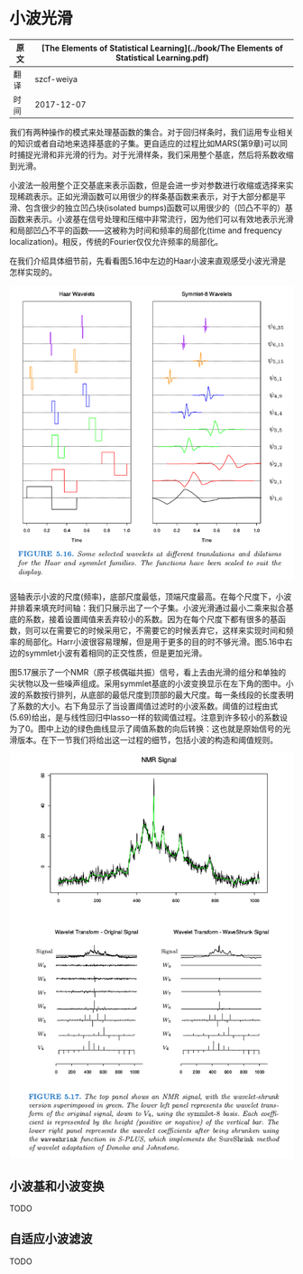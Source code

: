 # 小波光滑

| 原文   | [The Elements of Statistical Learning](../book/The Elements of Statistical Learning.pdf) |
| ---- | ---------------------------------------- |
| 翻译   | szcf-weiya                               |
| 时间   | 2017-12-07                               |

我们有两种操作的模式来处理基函数的集合。对于回归样条时，我们运用专业相关的知识或者自动地来选择基底的子集。更自适应的过程比如MARS(第9章)可以同时捕捉光滑和非光滑的行为。对于光滑样条，我们采用整个基底，然后将系数收缩到光滑。

小波法一般用整个正交基底来表示函数，但是会进一步对参数进行收缩或选择来实现稀疏表示。正如光滑函数可以用很少的样条基函数来表示，对于大部分都是平滑、包含很少的独立凹凸块(isolated bumps)函数可以用很少的（凹凸不平的）基函数来表示。小波基在信号处理和压缩中非常流行，因为他们可以有效地表示光滑和局部凹凸不平的函数——这被称为时间和频率的局部化(time and frequency localization)。相反，传统的Fourier仅仅允许频率的局部化。

在我们介绍具体细节前，先看看图5.16中左边的Haar小波来直观感受小波光滑是怎样实现的。

![](../img/05/fig5.16.png)

竖轴表示小波的尺度(频率)，底部尺度最低，顶端尺度最高。在每个尺度下，小波并排着来填充时间轴：我们只展示出了一个子集。小波光滑通过最小二乘来拟合基底的系数，接着设置阈值来丢弃较小的系数。因为在每个尺度下都有很多的基函数，则可以在需要它的时候采用它，不需要它的时候丢弃它，这样来实现时间和频率的局部化。Harr小波很容易理解，但是用于更多的目的时不够光滑。图5.16中右边的symmlet小波有着相同的正交性质，但是更加光滑。

图5.17展示了一个NMR（原子核偶磁共振）信号，看上去由光滑的组分和单独的尖状物以及一些噪声组成。采用symmlet基底的小波变换显示在左下角的图中。小波的系数按行排列，从底部的最低尺度到顶部的最大尺度。每一条线段的长度表明了系数的大小。右下角显示了当设置阈值过滤时的小波系数。阈值的过程由式(5.69)给出，是与线性回归中lasso一样的软阈值过程。注意到许多较小的系数设为了0。图中上边的绿色曲线显示了阈值系数的向后转换：这也就是原始信号的光滑版本。在下一节我们将给出这一过程的细节，包括小波的构造和阈值规则。

![](../img/05/fig5.17.png)

## 小波基和小波变换

TODO

## 自适应小波滤波

TODO
